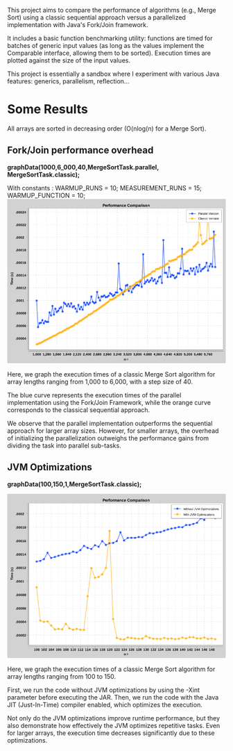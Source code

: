 This project aims to compare the performance of algorithms (e.g., Merge Sort) using a classic sequential approach versus a parallelized implementation with Java's Fork/Join framework.

It includes a basic function benchmarking utility: functions are timed for batches of generic input values (as long as the values implement the Comparable interface, allowing them to be sorted). Execution times are plotted against the size of the input values.

This project is essentially a sandbox where I experiment with various Java features: generics, parallelism, reflection...

# Some Results

All arrays are sorted in decreasing order (O(nlog(n) for a Merge Sort).

## Fork/Join performance overhead
**graphData(1000,6_000,40,MergeSortTask.parallel, MergeSortTask.classic);** 

With constants :
    WARMUP_RUNS = 10;
    MEASUREMENT_RUNS = 15;
    WARMUP_FUNCTION = 10;
![graphData_1k_6k_40_MergeParallel_MergeClassic.png](src/main/java/org/example/results/graphData_1k_6k_40_MergeParallel_MergeClassic.png)

Here, we graph the execution times of a classic Merge Sort algorithm for array lengths ranging from 1,000 to 6,000, with a step size of 40.

The blue curve represents the execution times of the parallel implementation using the Fork/Join Framework, while the orange curve corresponds to the classical sequential approach.

We observe that the parallel implementation outperforms the sequential approach for larger array sizes. However, for smaller arrays, the overhead of initializing the parallelization outweighs the performance gains from dividing the task into parallel sub-tasks.

## JVM Optimizations
**graphData(100,150,1,MergeSortTask.classic);**

![perfComparison_JVMOptimizations.png](src/main/java/org/example/results/perfComparison_JVMOptimizations.png)

Here, we graph the execution times of a classic Merge Sort algorithm for array lengths ranging from 100 to 150.

First, we run the code without JVM optimizations by using the -Xint parameter before executing the JAR. Then, we run the code with the Java JIT (Just-In-Time) compiler enabled, which optimizes the execution.

Not only do the JVM optimizations improve runtime performance, but they also demonstrate how effectively the JVM optimizes repetitive tasks. Even for larger arrays, the execution time decreases significantly due to these optimizations.